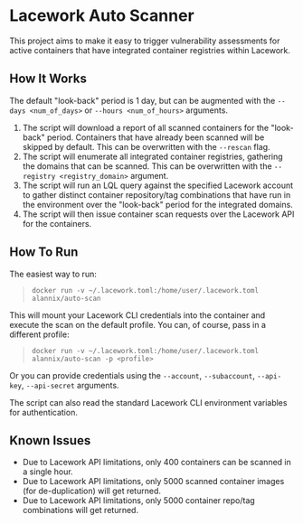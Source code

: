 # Lacework Auto Scanner

This project aims to make it easy to trigger vulnerability assessments for active containers that have integrated container registries within Lacework.

## How It Works

The default "look-back" period is 1 day, but can be augmented with the `--days <num_of_days>` or `--hours <num_of_hours>` arguments.

1. The script will download a report of all scanned containers for the "look-back" period. Containers that have already been scanned will be skipped by default. This can be overwritten with the `--rescan` flag.
2. The script will enumerate all integrated container registries, gathering the domains that can be scanned. This can be overwritten with the `--registry <registry_domain>` argument.
3. The script will run an LQL query against the specified Lacework account to gather distinct container repository/tag combinations that have run in the environment over the "look-back" period for the integrated domains.
4. The script will then issue container scan requests over the Lacework API for the containers.

## How To Run

The easiest way to run:

> `docker run -v ~/.lacework.toml:/home/user/.lacework.toml alannix/auto-scan`

This will mount your Lacework CLI credentials into the container and execute the scan on the default profile. You can, of course, pass in a different profile:

> `docker run -v ~/.lacework.toml:/home/user/.lacework.toml alannix/auto-scan -p <profile>`

Or you can provide credentials using the `--account`, `--subaccount`, `--api-key`, `--api-secret` arguments.

The script can also read the standard Lacework CLI environment variables for authentication.

## Known Issues

- Due to Lacework API limitations, only 400 containers can be scanned in a single hour.
- Due to Lacework API limitations, only 5000 scanned container images (for de-duplication) will get returned.
- Due to Lacework API limitations, only 5000 container repo/tag combinations will get returned.
